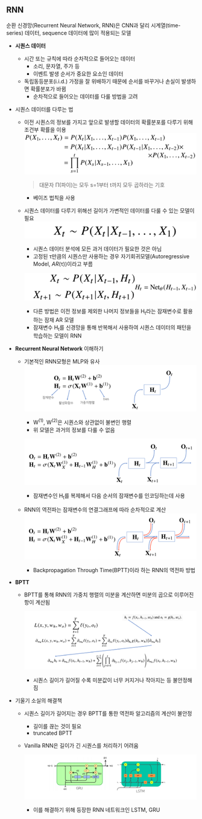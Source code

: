 ## RNN

순환 신경망(Recurrent Neural Network, RNN)은 CNN과 달리
시계열(time-series) 데이터, sequence 데이터에 많이 적용되는 모델

- **시퀀스 데이터**

  - 시간 또는 규칙에 따라 순차적으로 들어오는 데이터
    - 소리, 문자열, 주가 등
    - 이벤트 발생 순서가 중요한 요소인 데이터
  - 독립동등분포(i.i.d.) 가정을 잘 위배하기 때문에 순서를 바꾸거나 손실이 발생하면 확률분포가 바뀜
    - 순차적으로 들어오는 데이터를 다룰 방법을 고려

- 시퀀스 데이터를 다루는 법

  - 이전 시퀀스의 정보를 가지고 앞으로 발생할 데이터의 확률분포를 다루기 위해
    조건부 확률을 이용
    ![image-20220121101717665](README.assets/image-20220121101717665.png)

    > 대문자 Π(파이)는 모두 s=1부터 t까지 모두 곱하라는 기호 

    - 베이즈 법칙을 사용

  - 시퀀스 데이터를 다루기 위해선 길이가 가변적인 데이터를 다룰 수 있는 모델이 필요
    ![image-20220121102002897](README.assets/image-20220121102002897.png)

    - 시퀀스 데이터 분석에 모든 과거 데이터가 필요한 것은 아님
    - 고정된 τ만큼의 시퀀스만 사용하는 경우 자기회귀모델(Autoregressive Model, *AR*(τ))이라고 부름

    ![image-20220121102805650](README.assets/image-20220121102805650.png)

    - 다른 방법은 이전 정보를 제외한 나머지 정보들을 H<sub>t</sub>라는 잠재변수로 활용하는 잠재 AR 모델
    - 잠재변수 H<sub>t</sub>를 신경망을 통해 반복해서 사용하여 시퀀스 데이터의 패턴을 학습하는 모델이 RNN



- **Recurrent Neural Network** 이해하기

  - 기본적인 RNN모형은 MLP와 유사
    ![image-20220121103509714](README.assets/image-20220121103509714.png)

    - W<sup>(1)</sup>, W<sup>(2)</sup>은 시퀀스와 상관없이 불변인 행렬
    - 위 모델은 과거의 정보를 다룰 수 없음

    ![image-20220121103225592](README.assets/image-20220121103225592.png)

    - 잠재변수인 H<sub>t</sub>를 복제해서 다음 순서의 잠재변수를 인코딩하는데 사용

  - RNN의 역전파는 잠재변수의 연결그래프에 따라 순차적으로 계산
    ![image-20220121103607549](README.assets/image-20220121103607549.png)

    - Backpropagation Through Time(BPTT)이라 하는 RNN의 역전파 방법

- **BPTT**

  - BPTT를 통해 RNN의 가중치 행렬의 미분을 계산하면 미분의 곱으로 이루어진 항이 계산됨

    ![image-20220121103836232](README.assets/image-20220121103836232.png)

    - 시퀀스 길이가 길어질 수록 미분값이 너무 커지거나 작아지는 등 불안정해짐

- 기울기 소실의 해결책

  - 시퀀스 길이가 길어지는 경우 BPTT를 통한 역전파 알고리즘의 계산이 불안정

    - 길이를 끊는 것이 필요
    - truncated BPTT

  - Vanilla RNN은 길이가 긴 시퀀스를 처리하기 어려움

    ![image-20220121104239795](README.assets/image-20220121104239795.png)

    - 이를 해결하기 위해 등장한 RNN 네트워크인 LSTM, GRU
